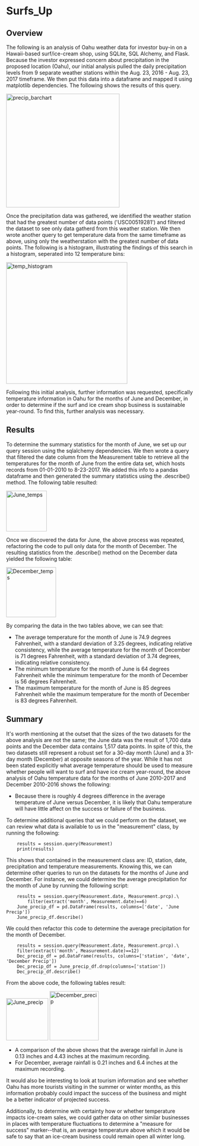 # Surfs_Up
## Overview
The following is an analysis of Oahu weather data for investor buy-in on a Hawaii-based surf/ice-cream shop, using SQLite, SQL Alchemy, and Flask. Because the investor expressed concern about precipitation in the proposed location (Oahu), our initial analysis pulled the daily precipitation levels from 9 separate weather stations within the Aug. 23, 2016 - Aug. 23, 2017 timeframe. We then put this data into a dataframe and mapped it using matplotlib dependencies. The following shows the results of this query.

<img width="305" alt="precip_barchart" src="https://user-images.githubusercontent.com/104729703/182048780-c43e519e-10a0-4b47-9814-4a1405c4007e.png">

Once the precipitation data was gathered, we identified the weather station that had the greatest number of data points ('USC00519281') and filtered the dataset to see only data gatherd from this weather station. We then wrote another query to get temperature data from the same timeframe as above, using only the weatherstation with the greatest number of data points. The following is a histogram, illustrating the findings of this search in a histogram, seperated into 12 temperature bins:

<img width="326" alt="temp_histogram" src="https://user-images.githubusercontent.com/104729703/182048784-0ce692d8-39f1-4437-8e66-e5fc472901e2.png">

Following this initial analysis, further information was requested, specifically temperature information in Oahu for the months of June and December, in order to determine if the surf and ice cream shop business is sustainable year-round. To find this, further analysis was necessary.

## Results
To determine the summary statistics for the month of June, we set up our query session using the sqlalchemy dependencies. We then wrote a query that filtered the date column from the Measurement table to retrieve all the temperatures for the month of June from the entire data set, which hosts records from 01-01-2010 to 8-23-2017. We added this info to a pandas dataframe and then generated the summary statistics using the .describe() method. The following table resulted:

<img width="109" alt="June_temps" src="https://user-images.githubusercontent.com/104729703/182048791-04394f6d-485a-43f4-8ad5-60052080127c.png">

Once we discovered the data for June, the above process was repeated, refactoring the code to pull only data for the month of December. The resulting statistics from the .describe() method on the December data yielded the following table:

<img width="134" alt="December_temps" src="https://user-images.githubusercontent.com/104729703/182048796-bc7aefc9-fc89-4bef-ba10-669c4eb62b4c.png">

By comparing the data in the two tables above, we can see that:
- The average temperature for the month of June is 74.9 degrees Fahrenheit, with a standard deviation of 3.25 degrees, indicating relative consistency, while the average temperature for the month of December is 71 degrees Fahrenheit, with a standard deviation of 3.74 degrees, indicating relative consistency.
- The minimum temperature for the month of June is 64 degrees Fahrenheit while the minimum temperature for the month of December is 56 degrees Fahrenheit.
- The maximum temperature for the month of June is 85 degrees Fahrenheit while the maximum temperature for the month of December is 83 degrees Fahrenheit.

## Summary
It's worth mentioning at the outset that the sizes of the two datasets for the above analysis are not the same; the June data was the result of 1,700 data points and the December data contains 1,517 data points. In spite of this, the two datasets still represent a robust set for a 30-day month (June) and a 31-day month (December) at opposite seasons of the year. 
While it has not been stated explicitly what average temperature should be used to measure whether people will want to surf and have ice cream year-round, the above analysis of Oahu temperature data for the months of June 2010-2017 and December 2010-2016 shows the following:
- Because there is roughly 4 degrees difference in the average temperature of June versus December, it is likely that Oahu temperature will have little affect on the success or failure of the business.

To determine additional queries that we could perform on the dataset, we can review what data is available to us in the "measurement" class, by running the following:

```
    results = session.query(Measurement)
    print(results)
```

This shows that contained in the measurement class are: ID, station, date, precipitation and temperature measurements. Knowing this, we can determine other queries to run on the datasets for the months of June and December. For instance, we could determine the average precipitation for the month of June by running the following script:
    
```
    results = session.query(Measurement.date, Measurement.prcp).\
        filter(extract('month', Measurement.date)==6)
    June_precip_df = pd.DataFrame(results, columns=['date', 'June Precip'])
    June_precip_df.describe()
```

We could then refactor this code to determine the average precipitation for the month of December. 

```
    results = session.query(Measurement.date, Measurement.prcp).\
    filter(extract('month', Measurement.date)==12)
    Dec_precip_df = pd.DataFrame(results, columns=['station', 'date', 'December Precip'])
    Dec_precip_df = June_precip_df.drop(columns=['station'])
    Dec_precip_df.describe()
```

From the above code, the following tables result:

<img width="113" alt="June_precip" src="https://user-images.githubusercontent.com/104729703/182048813-5f18e7d5-aa7b-4865-a115-bfafc3317e50.png">  <img width="132" alt="December_precip" src="https://user-images.githubusercontent.com/104729703/182048828-bb685afd-eda6-44c9-9583-76e7a8c9490a.png">

- A comparison of the above shows that the average rainfall in June is 0.13 inches and 4.43 inches at the maximum recording. 
- For December, average rainfall is 0.21 inches and 6.4 inches at the maximum recording.

It would also be interesting to look at tourism information and see whether Oahu has more tourists visiting in the summer or winter months, as this information probably could impact the success of the business and might be a better indicator of projected success.

Additionally, to determine with certainty how or whether temperature impacts ice-cream sales, we could gather data on other similar businesses in places with temperature fluctuations to determine a "measure for success" marker--that is, an average temperature above which it would be safe to say that an ice-cream business could remain open all winter long.
